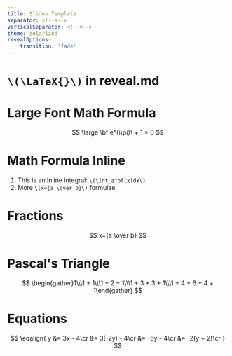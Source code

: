 ```yaml
---
title: Slides Template
separator: <!--s-->
verticalSeparator: <!--v-->
theme: solarized
revealOptions:
    transition: 'fade'
---
```


# `\(\LaTeX{}\)` in reveal.md

<!--s-->

# Large Font Math Formula

$$
      \large  \bf e^{i\pi}\ + 1 = 0
$$

<!--s-->

# Math Formula Inline

1. This is an inline integral: `\(\int_a^bf(x)dx\)`
2. More `\(x={a \over b}\)` formulae.

<!--s-->

# Fractions

$$
  x={a \over b}
$$

<!--s-->

# Pascal's Triangle

$$
  \begin{gather}1\\\1 + 1\\\1 + 2 + 1\\\1 + 3 + 3 + 1\\\1 + 4 + 6 + 4 + 1\end{gather}
$$

<!--s-->

# Equations

$$
  \eqalign{
  y &= 3x - 4\cr
  &= 3(-2y) - 4\cr
  &= -6y - 4\cr
  &= -2(y + 2)\cr
  }
$$
